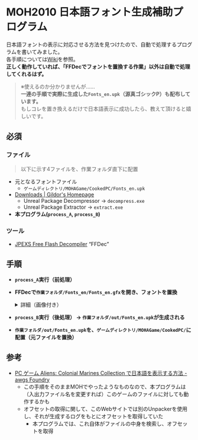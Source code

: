 # MOH2010 日本語フォント生成補助プログラム  
日本語フォントの表示に対応させる方法を見つけたので、自動で処理するプログラムを書いてみました。  
各手順については[Wiki](https://github.com/R1dge919/MOH2010_JPFontGenAssist/wiki)を参照。  
**正しく動作していれば、「FFDecでフォントを置換する作業」以外は自動で処理してくれるはず。**  
> ※使えるのか分かりませんが……  
  **一連の手順で実際に生成した`Fonts_en.upk`（源真ゴシックP）も配布しています。**  
  もしコレを置き換えるだけで日本語表示に成功したら、教えて頂けると嬉しいです。



## 必須
### ファイル  
> 以下に示す4ファイルを、作業フォルダ直下に配置
- 元となるフォントファイル
  - `ゲームディレクトリ/MOHAGame/CookedPC/Fonts_en.upk`
- [Downloads | Gildor's Homepage](https://www.gildor.org/downloads)
  - Unreal Package Decompressor -> `decompress.exe`
  - Unreal Package Extractor -> `extract.exe`
- **本プログラム(`process_A`, `process_B`)**
### ツール
- [JPEXS Free Flash Decompiler](https://github.com/jindrapetrik/jpexs-decompiler) “FFDec”

## 手順
- **`process_A`実行（前処理）**

- **FFDecで`作業フォルダ/Fonts_en/Fonts_en.gfx`を開き、フォントを置換**
  <details>
  <summary>詳細（画像付き）</summary>

  - **左からフォントを選び、右下Embedを押す**
    - 多分どちらかが字幕用で、もう片方はオブジェクティブ表示とかのフォント。自分は調べるのが面倒なので両方書き換えました
    ![image](https://user-images.githubusercontent.com/51169059/189514774-a2d30fe1-f213-40c0-8a42-790f1e2d2240.png)
  - **入れるフォントを指定、日本語3種にチェックを入れてOK**
    - OKを押した後に、上書きの警告が出る。Yes to All, Yesを押す。
    ![image](https://user-images.githubusercontent.com/51169059/189514870-944576e8-6a9d-4500-b9a6-69bdd833b45a.png)
  - 左上Save
  
  </details>
- **`process_B`実行（後処理） -> `作業フォルダ/out/Fonts_en.upk`が生成される**
- **`作業フォルダ/out/Fonts_en.upk`を、`ゲームディレクトリ/MOHAGame/CookedPC/`に配置（元ファイルを置換）**

## 参考
- [PC ゲーム Aliens: Colonial Marines Collection で日本語を表示する方法 - awgs Foundry](https://awgsfoundry.com/blog-entry-550.html)
  - この手順をそのままMOHでやったようなものなので、本プログラムは（入出力ファイル名を変更すれば）このゲームのファイルに対しても動作するかも
  - オフセットの取得に関して、このWebサイトでは別のUnpackerを使用し、それが生成するログをもとにオフセットを取得していた
    - 本プログラムでは、これ自体がファイルの中身を検索し、オフセットを取得

